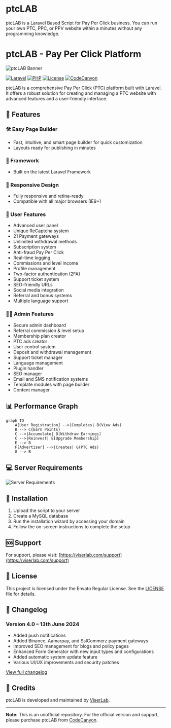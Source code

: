 # ptcLAB
ptcLAB is a Laravel Based Script for Pay Per Click business. You can run your own PTC, PPC, or PPV website within a minutes without any programming knowledge.
# ptcLAB - Pay Per Click Platform

![ptcLAB Banner](https://codecanyon.net/item/ptclab-pay-per-click-platform/full_screen_preview/28811404)

[![Laravel](https://img.shields.io/badge/Laravel-11-FF2D20?style=for-the-badge&logo=laravel)](https://laravel.com)
[![PHP](https://img.shields.io/badge/PHP-8.3-777BB4?style=for-the-badge&logo=php)](https://php.net)
[![License](https://img.shields.io/badge/License-Envato-7CB342?style=for-the-badge)](LICENSE)
[![CodeCanyon](https://img.shields.io/badge/CodeCanyon-ptcLAB-55C4DD?style=for-the-badge)](https://codecanyon.net/item/ptclab-pay-per-click-platform/28811404)

ptcLAB is a comprehensive Pay Per Click (PTC) platform built with Laravel. It offers a robust solution for creating and managing a PTC website with advanced features and a user-friendly interface.

## 🚀 Features

### 🛠️ Easy Page Builder
- Fast, intuitive, and smart page builder for quick customization
- Layouts ready for publishing in minutes

### 🔧 Framework
- Built on the latest Laravel Framework

### 📱 Responsive Design
- Fully responsive and retina-ready
- Compatible with all major browsers (IE9+)

### 👥 User Features
- Advanced user panel
- Unique ReCaptcha system
- 21 Payment gateways
- Unlimited withdrawal methods
- Subscription system
- Anti-fraud Pay Per Click
- Real-time logging
- Commissions and level income
- Profile management
- Two-factor authentication (2FA)
- Support ticket system
- SEO-friendly URLs
- Social media integration
- Referral and bonus systems
- Multiple language support

### 👨‍💼 Admin Features
- Secure admin dashboard
- Referral commission & level setup
- Membership plan creator
- PTC ads creator
- User control system
- Deposit and withdrawal management
- Support ticket manager
- Language management
- Plugin handler
- SEO manager
- Email and SMS notification systems
- Template modules with page builder
- Content manager

## 📊 Performance Graph

```mermaid
graph TD
    A[User Registration] -->|Completes| B(View Ads)
    B --> C{Earn Points}
    C -->|Accumulate| D[Withdraw Earnings]
    C -->|Reinvest| E[Upgrade Membership]
    E --> B
    F[Advertiser] -->|Creates| G(PTC Ads)
    G --> B
```

## 💻 Server Requirements

![Server Requirements](https://camo.envatousercontent.com/73dda235ea2c6f3506e36cc1b51748a96dad4ac4/68747470733a2f2f7363726970742e76697365726c61622e636f6d2f617070732f63646e2f7365727665725f38332e706e67)

## 🚀 Installation

1. Upload the script to your server
2. Create a MySQL database
3. Run the installation wizard by accessing your domain
4. Follow the on-screen instructions to complete the setup

## 🆘 Support

For support, please visit: [https://viserlab.com/support](https://viserlab.com/support)

## 📄 License

This project is licensed under the Envato Regular License. See the [LICENSE](LICENSE) file for details.

## 📝 Changelog

### Version 4.0 – 13th June 2024
- Added push notifications
- Added Binance, Aamarpay, and SslCommerz payment gateways
- Improved SEO management for blogs and policy pages
- Enhanced Form Generator with new input types and configurations
- Added automatic system update feature
- Various UI/UX improvements and security patches

[View full changelog](CHANGELOG.md)

## 🙏 Credits

ptcLAB is developed and maintained by [ViserLab](https://codecanyon.net/user/viserlab).

---

**Note:** This is an unofficial repository. For the official version and support, please purchase ptcLAB from [CodeCanyon](https://codecanyon.net/item/ptclab-pay-per-click-platform/28811404).

